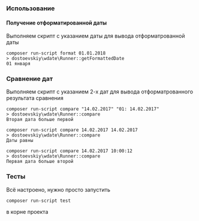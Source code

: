 ### Использование

#### Получение отформатированной даты

Выполняем скрипт с указанием даты для вывода отформатрованной даты

```{r, engine='bash', format}
composer run-script format 01.01.2018
> dostoevskiy\wdate\Runner::getFormattedDate
01 января
```
### Сравнение дат

Выполняем скрипт с указанием 2-х дат для вывода отформатрованного результата сравнения

```{r, engine='bash', compare}
composer run-script compare "14.02.2017" "01: 14.02.2017"
> dostoevskiy\wdate\Runner::compare
Вторая дата больше первой

composer run-script compare 14.02.2017 14.02.2017
> dostoevskiy\wdate\Runner::compare
Даты равны

composer run-script compare 14.02.2017 10:00:12
> dostoevskiy\wdate\Runner::compare
Первая дата больше второй
```

### Тесты

Всё настроено, нужно просто запустить 
```terminal
composer run-script test
```
в корне проекта

